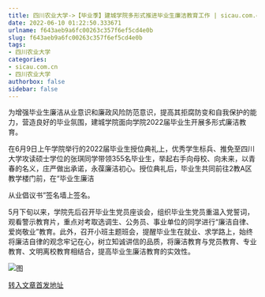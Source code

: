 ```yaml
---
title: 四川农业大学->【毕业季】建城学院多形式推进毕业生廉洁教育工作 | sicau.com.cn
date: 2022-06-10 01:22:50.333671
urlname: f643aeb9a6fc00263c357f6ef5cd4e0b
slug: f643aeb9a6fc00263c357f6ef5cd4e0b
tags: 
- 四川农业大学
categories:
- sicau.com.cn
- 四川农业大学
authorbox: false
sidebar: false
---
```

为增强毕业生廉洁从业意识和廉政风险防范意识，提高其拒腐防变和自我保护的能力，营造良好的毕业氛围，建城学院面向学院2022届毕业生开展多形式廉洁教育。

在6月9日上午学院举行的2022届毕业生授位典礼上，优秀学生标兵、推免至四川大学攻读硕士学位的张琪同学带领355名毕业生，举起右手向母校、向未来，以青春的名义，庄严做出承诺，永葆廉洁初心。授位典礼后，毕业生共同前往2教A区教学楼门前，在“毕业生廉洁
<!--more-->
从业倡议书”签名墙上签名。

5月下旬以来，学院先后召开毕业生党员座谈会，组织毕业生党员重温入党誓词，观看警示教育片，重点对考取选调生、公务员、事业单位的同学进行“廉洁自律、爱岗敬业”教育。此外，召开小班主题班会，提醒毕业生在就业、求学路上，始终将廉洁自律的观念牢记在心，树立知诚讲信的品质，将廉洁教育与党员教育、专业教育、文明离校教育相结合，提高毕业生廉洁教育的实效性。

![图](https://news.sicau.edu.cn/__local/B/E8/88/7E035F7A94384463BBCB913CE4C_64955E61_1A4615.png)

[转入文章首发地址](https://news.sicau.edu.cn/info/1078/68276.htm)